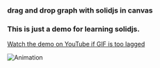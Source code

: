 ### drag and drop graph with solidjs in canvas

### This is just a demo for learning solidjs.

[Watch the demo on YouTube if GIF is too lagged](https://www.youtube.com/watch?v=Vjy3IVsORpg&ab_channel=Hi%E1%BA%BFuNguy%E1%BB%85n 'Demo Solidjs')

![Animation](demo.gif)
